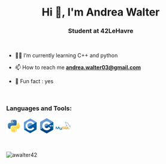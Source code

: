 <h1 align="center">Hi 👋, I'm Andrea Walter</h1>
<h3 align="center">Student at 42LeHavre</h3>

<br>

- 👨‍💻 I’m currently learning C++ and python

- 📫 How to reach me **andrea.walter03@gmail.com**

- 🗿 Fun fact : yes

<br>

<h3 align="left">Languages and Tools:</h3>
<p align="left"> <img
      src="https://raw.githubusercontent.com/devicons/devicon/master/icons/python/python-original.svg" alt="python"
      width="40" height="40" />
      <img src="https://raw.githubusercontent.com/devicons/devicon/master/icons/c/c-original.svg"
      alt="c" width="40" height="40" />
    <img src="https://raw.githubusercontent.com/devicons/devicon/master/icons/cplusplus/cplusplus-original.svg"
      alt="cplusplus" width="40" height="40" /> <img
      src="https://raw.githubusercontent.com/devicons/devicon/master/icons/mysql/mysql-original-wordmark.svg"
      alt="mysql" width="40" height="40" /> </p>

<br>

<p><img align="center" src="https://github-readme-streak-stats.herokuapp.com/?user=awalter42&theme=dark&background=0d1117&date_format=M%20j%5B%2C%20Y%5D" alt="awalter42" /></p>
      
<p align="left"> <a href="https://twitter.com/" target="blank"><img
      src="https://img.shields.io/twitter/follow/?logo=twitter&style=for-the-badge" alt="" /></a> </p>
